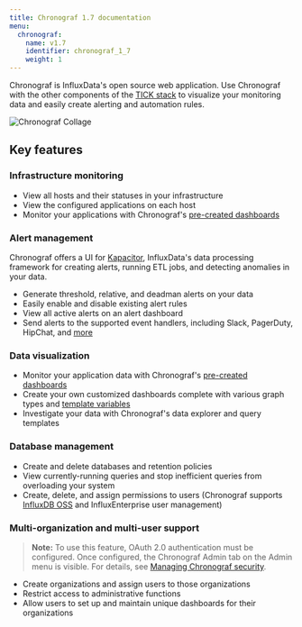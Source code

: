```yaml
---
title: Chronograf 1.7 documentation
menu:
  chronograf:
    name: v1.7
    identifier: chronograf_1_7
    weight: 1
---
```


Chronograf is InfluxData's open source web application.
Use Chronograf with the other components of the [TICK stack](https://www.influxdata.com/products/) to visualize your monitoring data and easily create alerting and automation rules.

![Chronograf Collage](/img/chronograf/1-6-chronograf-collage.png)

## Key features

### Infrastructure monitoring

* View all hosts and their statuses in your infrastructure
* View the configured applications on each host
* Monitor your applications with Chronograf's [pre-created dashboards](/chronograf/v1.7/guides/using-precreated-dashboards/)

### Alert management

Chronograf offers a UI for [Kapacitor](https://github.com/influxdata/kapacitor), InfluxData's data processing framework for creating alerts, running ETL jobs, and detecting anomalies in your data.

* Generate threshold, relative, and deadman alerts on your data
* Easily enable and disable existing alert rules
* View all active alerts on an alert dashboard
* Send alerts to the supported event handlers, including Slack, PagerDuty, HipChat, and [more](/chronograf/v1.7/guides/configuring-alert-endpoints/)

### Data visualization

* Monitor your application data with Chronograf's [pre-created dashboards](/chronograf/v1.7/guides/using-precreated-dashboards/)
* Create your own customized dashboards complete with various graph types and [template variables](/chronograf/v1.7/guides/dashboard-template-variables/)
* Investigate your data with Chronograf's data explorer and query templates

### Database management

* Create and delete databases and retention policies
* View currently-running queries and stop inefficient queries from overloading your system
* Create, delete, and assign permissions to users (Chronograf supports [InfluxDB OSS](/influxdb/latest/administration/authentication_and_authorization/#authorization) and InfluxEnterprise user management)


### Multi-organization and multi-user support

>**Note:** To use this feature, OAuth 2.0 authentication must be configured. Once configured, the Chronograf Admin tab on the Admin menu is visible. For details, see [Managing Chronograf security](https://docs.influxdata.com/chronograf/v1.7/administration/managing-security/).

* Create organizations and assign users to those organizations
* Restrict access to administrative functions
* Allow users to set up and maintain unique dashboards for their organizations

